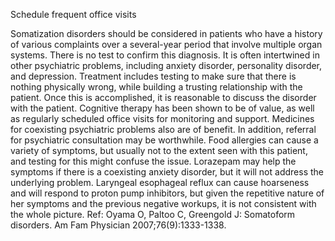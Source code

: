 Schedule frequent office visits

Somatization disorders should be considered in patients who have a history of various complaints over a several-year period that involve multiple organ systems.  There is no test to confirm this diagnosis.  It is often intertwined in other psychiatric problems, including anxiety disorder, personality disorder, and depression.  Treatment includes testing to make sure that there is nothing physically wrong, while building a trusting relationship with the patient.  Once this is accomplished, it is reasonable to discuss the disorder with the patient.  Cognitive therapy has been shown to be of value, as well as regularly scheduled office visits for monitoring and support.  Medicines for coexisting psychiatric problems also are of benefit.  In addition, referral for psychiatric consultation may be worthwhile. Food allergies can cause a variety of symptoms, but usually not to the extent seen with this patient, and testing for this might confuse the issue.  Lorazepam may help the symptoms if there is a coexisting anxiety disorder, but it will not address the underlying problem.  Laryngeal esophageal reflux can cause hoarseness and will respond to proton pump inhibitors, but given the repetitive nature of her symptoms and the previous negative workups, it is not consistent with the whole picture. Ref: Oyama O, Paltoo C, Greengold J: Somatoform disorders. Am Fam Physician 2007;76(9):1333-1338.